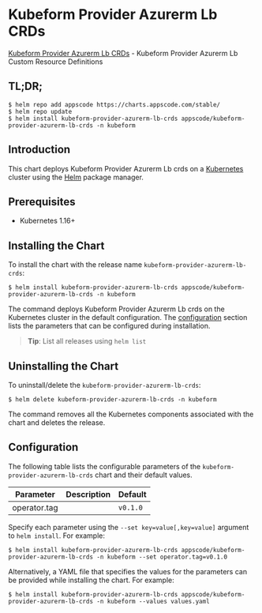 # Kubeform Provider Azurerm Lb CRDs

[Kubeform Provider Azurerm Lb CRDs](https://github.com/kubeform) - Kubeform Provider Azurerm Lb Custom Resource Definitions

## TL;DR;

```console
$ helm repo add appscode https://charts.appscode.com/stable/
$ helm repo update
$ helm install kubeform-provider-azurerm-lb-crds appscode/kubeform-provider-azurerm-lb-crds -n kubeform
```

## Introduction

This chart deploys Kubeform Provider Azurerm Lb crds on a [Kubernetes](http://kubernetes.io) cluster using the [Helm](https://helm.sh) package manager.

## Prerequisites

- Kubernetes 1.16+

## Installing the Chart

To install the chart with the release name `kubeform-provider-azurerm-lb-crds`:

```console
$ helm install kubeform-provider-azurerm-lb-crds appscode/kubeform-provider-azurerm-lb-crds -n kubeform
```

The command deploys Kubeform Provider Azurerm Lb crds on the Kubernetes cluster in the default configuration. The [configuration](#configuration) section lists the parameters that can be configured during installation.

> **Tip**: List all releases using `helm list`

## Uninstalling the Chart

To uninstall/delete the `kubeform-provider-azurerm-lb-crds`:

```console
$ helm delete kubeform-provider-azurerm-lb-crds -n kubeform
```

The command removes all the Kubernetes components associated with the chart and deletes the release.

## Configuration

The following table lists the configurable parameters of the `kubeform-provider-azurerm-lb-crds` chart and their default values.

|  Parameter   | Description | Default  |
|--------------|-------------|----------|
| operator.tag |             | `v0.1.0` |


Specify each parameter using the `--set key=value[,key=value]` argument to `helm install`. For example:

```console
$ helm install kubeform-provider-azurerm-lb-crds appscode/kubeform-provider-azurerm-lb-crds -n kubeform --set operator.tag=v0.1.0
```

Alternatively, a YAML file that specifies the values for the parameters can be provided while
installing the chart. For example:

```console
$ helm install kubeform-provider-azurerm-lb-crds appscode/kubeform-provider-azurerm-lb-crds -n kubeform --values values.yaml
```
